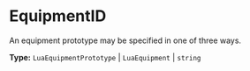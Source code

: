 # EquipmentID

An equipment prototype may be specified in one of three ways.

**Type:** `LuaEquipmentPrototype` | `LuaEquipment` | `string`


